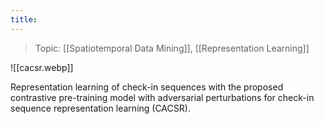 ```yaml
---
title:
---
```

> Topic: [[Spatiotemporal Data Mining]], [[Representation Learning]]

![[cacsr.webp]]

Representation learning of check-in sequences with the proposed contrastive pre-training model with adversarial perturbations for check-in sequence representation learning (CACSR).